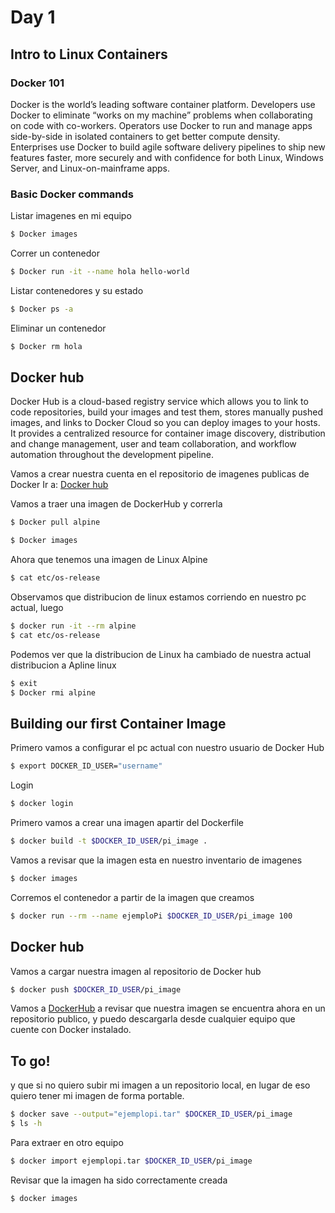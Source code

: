 # Day 1
## Intro to Linux Containers
### Docker 101

Docker is the world’s leading software container platform. Developers use Docker to eliminate “works on my machine” problems when collaborating on code with co-workers. Operators use Docker to run and manage apps side-by-side in isolated containers to get better compute density. Enterprises use Docker to build agile software delivery pipelines to ship new features faster, more securely and with confidence for both Linux, Windows Server, and Linux-on-mainframe apps.

### Basic Docker commands

Listar imagenes en mi equipo
```bash
$ Docker images
```
Correr un contenedor
```bash
$ Docker run -it --name hola hello-world
```

Listar contenedores y su estado
```bash
$ Docker ps -a
```
Eliminar un contenedor
```bash
$ Docker rm hola
```

## Docker hub
Docker Hub is a cloud-based registry service which allows you to link to code repositories, build your images and test them, stores manually pushed images, and links to Docker Cloud so you can deploy images to your hosts. It provides a centralized resource for container image discovery, distribution and change management, user and team collaboration, and workflow automation throughout the development pipeline.

Vamos a crear nuestra cuenta en el repositorio de imagenes publicas de Docker
Ir a: [Docker hub](https://hub.docker.com/)

Vamos a traer una imagen de DockerHub y correrla

```bash
$ Docker pull alpine

$ Docker images
```
Ahora que tenemos una imagen de Linux Alpine
```bash
$ cat etc/os-release
```
Observamos que distribucion de linux estamos corriendo en nuestro pc actual, luego
```bash
$ docker run -it --rm alpine
$ cat etc/os-release
```
Podemos ver que la distribucion de Linux ha cambiado de nuestra actual distribucion a Apline linux

```bash
$ exit
$ Docker rmi alpine
```
## Building our first Container Image
Primero vamos a configurar el pc actual con nuestro usuario de Docker Hub

```bash
$ export DOCKER_ID_USER="username"
```
Login
```bash
$ docker login
```

Primero vamos a crear una imagen apartir del Dockerfile

```bash
$ docker build -t $DOCKER_ID_USER/pi_image .
```
Vamos a revisar que la imagen esta en nuestro inventario de imagenes

```bash
$ docker images
```
Corremos el contenedor a partir de la imagen que creamos
```bash
$ docker run --rm --name ejemploPi $DOCKER_ID_USER/pi_image 100
```
## Docker hub

Vamos a cargar nuestra imagen al repositorio de Docker hub

```bash
$ docker push $DOCKER_ID_USER/pi_image
```

Vamos a [DockerHub](https://hub.docker.com/) a revisar que nuestra imagen se encuentra ahora en un repositorio publico, y puedo descargarla desde cualquier equipo que cuente con Docker instalado.

## To go!

y que si no quiero subir mi imagen a un repositorio local, en lugar de eso quiero tener mi imagen de forma portable.

```bash
$ docker save --output="ejemplopi.tar" $DOCKER_ID_USER/pi_image
$ ls -h
```

Para extraer en otro equipo
```bash
$ docker import ejemplopi.tar $DOCKER_ID_USER/pi_image
```
Revisar que la imagen ha sido correctamente creada
```bash
$ docker images
```
